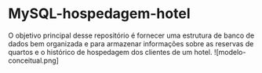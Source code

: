 # MySQL-hospedagem-hotel
O objetivo principal desse repositório é fornecer uma estrutura de banco de dados bem organizada e para armazenar informações sobre as reservas de quartos e o histórico de hospedagem dos clientes de um hotel. 
![modelo-conceitual.png]
